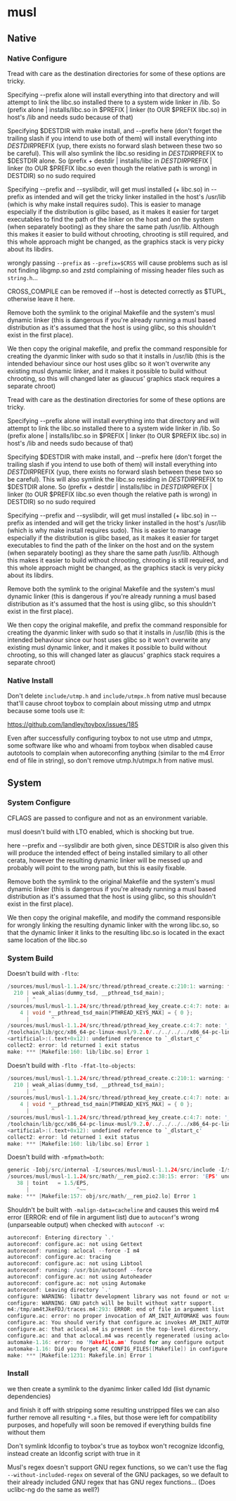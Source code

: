 # musl
## Native
### Native Configure
Tread with care as the destination directories for some of these options
are tricky.

Specifying --prefix alone will install everything into that directory and
will attempt to link the libc.so installed there to a system wide linker in
/lib.
So (prefix alone | installs/libc.so in $PREFIX | linker (to OUR $PREFIX
libc.so) in host's /lib and needs sudo because of that)

Specifying $DESTDIR with make install, and --prefix here (don't forget
the trailing slash if you intend to use both of them) will install
everything into $DESTDIR$PREFIX (yup, there exists no forward slash between
these two so be careful). This will also symlink the libc.so residing in
$DESTDIR$PREFIX to $DESTDIR alone.
So (prefix + destdir | installs/libc in $DESTDIR$PREFIX | linker (to OUR 
$PREFIX libc.so even though the relative path is wrong) in DESTDIR) so no
sudo required

Specifying --prefix and --syslibdir, will get musl installed (+ libc.so) in
--prefix as intended and will get the tricky linker installed in the host's
/usr/lib (which is why make install requires sudo). This is easier to
manage especially if the distribution is glibc based, as it makes it easier
for target executables to find the path of the linker on the host and on
the system (when separately booting) as they share the same path /usr/lib.
Although this makes it easier to build without chrooting, chrooting is still
required, and this whole approach might be changed, as the graphics stack
is very picky about its libdirs.

wrongly passing `--prefix` as `--prefix=$CRSS` will cause problems such as
isl not finding libgmp.so and zstd complaining of missing header files such
as `string.h`...

CROSS_COMPILE can be removed if --host is detected correctly as $TUPL,
otherwise leave it here.

Remove both the symlink to the original Makefile and the system's musl
dynamic linker (this is dangerous if you're already running a musl based
distribution as it's assumed that the host is using glibc, so this shouldn't
exist in the first place).

We then copy the original makefile, and prefix the command responsible
for creating the dyanmic linker with sudo so that it installs in /usr/lib
(this is the intended behaviour since our host uses glibc so it won't
overwrite any existing musl dynamic linker, and it makes it possible to
build without chrooting, so this will changed later as glaucus' graphics
stack requires a separate chroot)

Tread with care as the destination directories for some of these options
are tricky.

Specifying --prefix alone will install everything into that directory and
will attempt to link the libc.so installed there to a system wide linker in
/lib.
So (prefix alone | installs/libc.so in $PREFIX | linker (to OUR $PREFIX
libc.so) in host's /lib and needs sudo because of that)

Specifying $DESTDIR with make install, and --prefix here (don't forget
the trailing slash if you intend to use both of them) will install
everything into $DESTDIR$PREFIX (yup, there exists no forward slash between
these two so be careful). This will also symlink the libc.so residing in
$DESTDIR$PREFIX to $DESTDIR alone.
So (prefix + destdir | installs/libc in $DESTDIR$PREFIX | linker (to OUR 
$PREFIX libc.so even though the relative path is wrong) in DESTDIR) so no
sudo required

Specifying --prefix and --syslibdir, will get musl installed (+ libc.so) in
--prefix as intended and will get the tricky linker installed in the host's
/usr/lib (which is why make install requires sudo). This is easier to
manage especially if the distribution is glibc based, as it makes it easier
for target executables to find the path of the linker on the host and on
the system (when separately booting) as they share the same path /usr/lib.
Although this makes it easier to build without chrooting, chrooting is still
required, and this whole approach might be changed, as the graphics stack
is very picky about its libdirs.

Remove both the symlink to the original Makefile and the system's musl
dynamic linker (this is dangerous if you're already running a musl based
distribution as it's assumed that the host is using glibc, so this shouldn't
exist in the first place).

We then copy the original makefile, and prefix the command responsible
for creating the dyanmic linker with sudo so that it installs in /usr/lib
(this is the intended behaviour since our host uses glibc so it won't
overwrite any existing musl dynamic linker, and it makes it possible to
build without chrooting, so this will changed later as glaucus' graphics
stack requires a separate chroot)

### Native Install
Don't delete `include/utmp.h` and `include/utmpx.h` from native musl because
that'll cause chroot toybox to complain about missing utmp and utmpx because
some tools use it:

<https://github.com/landley/toybox/issues/185>

Even after successfully configuring toybox to not use utmp and utmpx, some
software like who and whoami from toybox when disabled cause autotools to
complain when autoreconfing anything (similar to the m4 Error end of file in
string), so don't remove utmp.h/utmpx.h from native musl.

## System
### System Configure

CFLAGS are passed to configure and not as an environment variable.

musl doesn't build with LTO enabled, which is shocking but true.

here --prefix and --syslibdir are both given, since DESTDIR is also given
this will produce the intended effect of being installed similary to all
other cerata, however the resulting dynamic linker will be messed up and
probably will point to the wrong path, but this is easily fixable.

Remove both the symlink to the original Makefile and the system's musl
dynamic linker (this is dangerous if you're already running a musl based
distribution as it's assumed that the host is using glibc, so this shouldn't
exist in the first place).

We then copy the original makefile, and modify the command responsible
for wrongly linking the resulting dynamic linker with the wrong libc.so, so
that the dynamic linker it links to the resulting libc.so is located in the
exact same location of the libc.so

### System Build
Doesn't build with `-flto`:
```C
/sources/musl/musl-1.1.24/src/thread/pthread_create.c:210:1: warning: type of '__pthread_tsd_main' does not match original declaration [-Wlto-type-mismatch]
  210 | weak_alias(dummy_tsd, __pthread_tsd_main);
      | ^
/sources/musl/musl-1.1.24/src/thread/pthread_key_create.c:4:7: note: array types have different bounds
    4 | void *__pthread_tsd_main[PTHREAD_KEYS_MAX] = { 0 };
      |       ^
/sources/musl/musl-1.1.24/src/thread/pthread_key_create.c:4:7: note: '__pthread_tsd_main' was previously declared here
/toolchain/lib/gcc/x86_64-pc-linux-musl/9.2.0/../../../../x86_64-pc-linux-musl/bin/ld: /tmp/libc.so.CLKaIL.ltrans0.ltrans.o: in function `_dlstart':
<artificial>:(.text+0x12): undefined reference to `_dlstart_c'
collect2: error: ld returned 1 exit status
make: *** [Makefile:160: lib/libc.so] Error 1
```

Doesn't build with `-flto -ffat-lto-objects`:
```C
/sources/musl/musl-1.1.24/src/thread/pthread_create.c:210:1: warning: type of '__pthread_tsd_main' does not match original declaration [-Wlto-type-mismatch]
  210 | weak_alias(dummy_tsd, __pthread_tsd_main);
      | ^
/sources/musl/musl-1.1.24/src/thread/pthread_key_create.c:4:7: note: array types have different bounds
    4 | void *__pthread_tsd_main[PTHREAD_KEYS_MAX] = { 0 };
      |       ^
/sources/musl/musl-1.1.24/src/thread/pthread_key_create.c:4:7: note: '__pthread_tsd_main' was previously declared here
/toolchain/lib/gcc/x86_64-pc-linux-musl/9.2.0/../../../../x86_64-pc-linux-musl/bin/ld: /tmp/libc.so.deGbKp.ltrans0.ltrans.o: in function `_dlstart':
<artificial>:(.text+0x12): undefined reference to `_dlstart_c'
collect2: error: ld returned 1 exit status
make: *** [Makefile:160: lib/libc.so] Error 1
```

Doesn't build with `-mfpmath=both`:
```C
generic -Iobj/src/internal -I/sources/musl/musl-1.1.24/src/include -I/sources/musl/musl-1.1.24/src/internal -Iobj/include -I/sources/musl/musl-1.1.24/include  -pipe -fno-unwind-tables -fno-asynchronous-unwind-tables -ffunction-sections -fdata-sections -Werror=implicit-function-declaration -Werror=implicit-int -Werror=pointer-sign -Werror=pointer-arith -pipe -fopenmp -g0 -Ofast -fmodulo-sched -fmodulo-sched-allow-regmoves -fgcse-sm -fgcse-las -fira-loop-pressure -fipa-pta -fgraphite-identity -floop-nest-optimize -fmerge-all-constants -fdevirtualize-at-ltrans -fno-semantic-interposition -fvariable-expansion-in-unroller -ftracer -funroll-loops -s -fno-common -fno-plt -march=x86-64 -mtls-dialect=gnu2 -mfpmath=both -malign-data=cacheline -fPIC -c -o obj/src/math/__rem_pio2.lo /sources/musl/musl-1.1.24/src/math/__rem_pio2.c
/sources/musl/musl-1.1.24/src/math/__rem_pio2.c:38:15: error: 'EPS' undeclared here (not in a function)
   38 | toint   = 1.5/EPS,
      |               ^~~
make: *** [Makefile:157: obj/src/math/__rem_pio2.lo] Error 1
```

Shouldn't be built with `-malign-data=cacheline` and causes this weird m4 error
(ERROR: end of file in argument list) due to `autoconf`'s wrong (unparseable
output) when checked with `autoconf -v`:
```C
autoreconf: Entering directory `.'
autoreconf: configure.ac: not using Gettext
autoreconf: running: aclocal --force -I m4
autoreconf: configure.ac: tracing
autoreconf: configure.ac: not using Libtool
autoreconf: running: /usr/bin/autoconf --force
autoreconf: configure.ac: not using Autoheader
autoreconf: configure.ac: not using Automake
autoreconf: Leaving directory `.'
configure: WARNING: libattr development library was not found or not usable.
configure: WARNING: GNU patch will be built without xattr support.
m4:/tmp/am4tJkeFDJ/traces.m4:293: ERROR: end of file in argument list
configure.ac: error: no proper invocation of AM_INIT_AUTOMAKE was found.
configure.ac: You should verify that configure.ac invokes AM_INIT_AUTOMAKE,
configure.ac: that aclocal.m4 is present in the top-level directory,
configure.ac: and that aclocal.m4 was recently regenerated (using aclocal)
automake-1.16: error: no 'Makefile.am' found for any configure output
automake-1.16: Did you forget AC_CONFIG_FILES([Makefile]) in configure.ac?
make: *** [Makefile:1231: Makefile.in] Error 1
```
### Install

we then create a symlink to the dyanimc linker called ldd (list dynamic
dependencies)

and finish it off with stripping some resulting unstripped files
we can also further remove all resulting `*.a` files, but those were left
for compatibility purposes, and hopefully will soon be removed if everything
builds fine without them

Don't symlink ldconfig to toybox's true as toybox won't recognize ldconfig,
instead create an ldconfig script with true in it

Musl's regex doesn't support GNU regex functions, so we can't use the flag
`--without-included-regex` on several of the GNU packages, so we default to
their already included GNU regex that has GNU regex functions... (Does uclibc-ng
do the same as well?)
